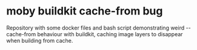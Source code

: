 # moby buildkit cache-from bug
Repository with some docker files and bash script demonstrating weird --cache-from behaviour
with buildkit, caching image layers to disappear when building from cache.